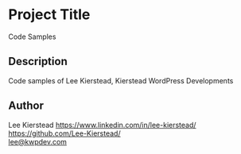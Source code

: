 # Project Title

Code Samples

## Description

Code samples of Lee Kierstead, Kierstead WordPress Developments

## Author

Lee Kierstead
https://www.linkedin.com/in/lee-kierstead/ \
https://github.com/Lee-Kierstead/ \
lee@kwpdev.com 


